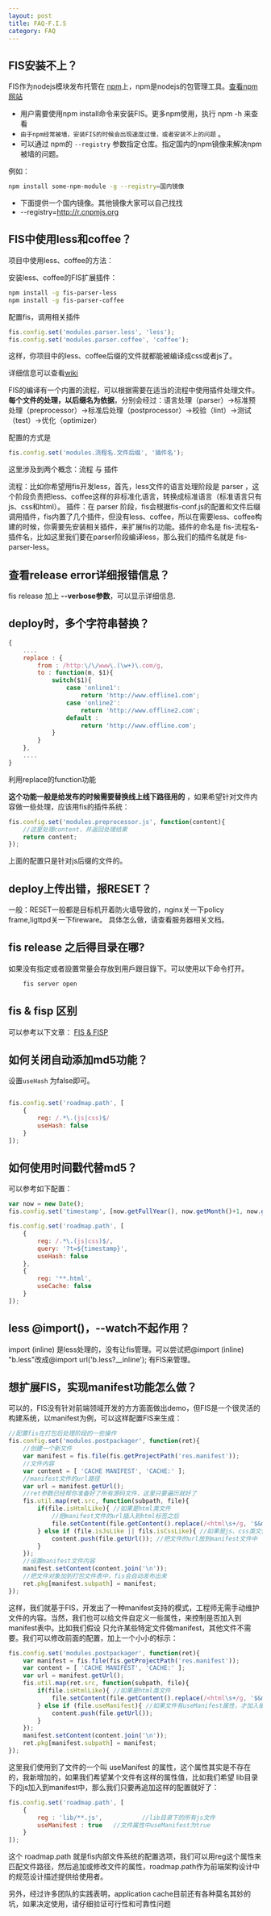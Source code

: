 ```yaml
---
layout: post
title: FAQ-F.I.S
category: FAQ
---
```


## FIS安装不上？

FIS作为nodejs模块发布托管在 [npm](https://www.npmjs.org/)上，npm是nodejs的包管理工具。[查看npm网站](https://www.npmjs.org/search?q=fis)

* 用户需要使用npm install命令来安装FIS。更多npm使用，执行 npm -h 来查看
* ``由于npm经常被墙，安装FIS的时候会出现速度过慢，或者安装不上的问题`` 。
* 可以通过 npm的 ``--registry`` 参数指定仓库。指定国内的npm镜像来解决npm被墙的问题。

例如： 

```bash
npm install some-npm-module -g --registry=国内镜像
```
* 下面提供一个国内镜像。其他镜像大家可以自己找找
* --registry=http://r.cnpmjs.org

## FIS中使用less和coffee？

项目中使用less、coffee的方法：

安装less、coffee的FIS扩展插件： 

```bash
npm install -g fis-parser-less 
npm install -g fis-parser-coffee
```
配置fis，调用相关插件

```javascript
fis.config.set('modules.parser.less', 'less');
fis.config.set('modules.parser.coffee', 'coffee');
```

这样，你项目中的less、coffee后缀的文件就都能被编译成css或者js了。

详细信息可以查看[wiki](https://github.com/fis-dev/fis/wiki)

FIS的编译有一个内置的流程，可以根据需要在适当的流程中使用插件处理文件。**每个文件的处理，以后缀名为依据**，分别会经过：语言处理（parser）→标准预处理（preprocessor）→标准后处理（postprocessor）→校验（lint）→测试（test）→优化（optimizer）

配置的方式是

```javascript
fis.config.set('modules.流程名.文件后缀', '插件名');
```

这里涉及到两个概念：流程 与 插件

流程：比如你希望用fis开发less，首先，less文件的语言处理阶段是 parser ，这个阶段负责把less、coffee这样的非标准化语言，转换成标准语言（标准语言只有js、css和html）。
插件：在 parser 阶段，fis会根据fis-conf.js的配置和文件后缀调用插件，fis内置了几个插件，但没有less、coffee，所以在需要less、coffee构建的时候，你需要先安装相关插件，来扩展fis的功能。插件的命名是 fis-流程名-插件名，比如这里我们要在parser阶段编译less，那么我们的插件名就是 fis-parser-less。


## 查看release error详细报错信息？

fis release 加上 **--verbose参数**，可以显示详细信息.


## deploy时，多个字符串替换？

```javascript
{
    ....
    replace : {
        from : /http:\/\/www\.(\w+)\.com/g,
        to : function(m, $1){
            switch($1){
                case 'online1':
                    return 'http://www.offline1.com';
                case 'online2':
                    return 'http://www.offline2.com';
                default : 
                    return 'http://www.offline.com';
            }
        }
    },
    ....
}
```

利用replace的function功能

**这个功能一般是给发布的时候需要替换线上线下路径用的** ，如果希望针对文件内容做一些处理，应该用fis的插件系统：

```javascript
fis.config.set('modules.preprocessor.js', function(content){
    //这里处理content，并返回处理结果
    return content;
});
```

上面的配置只是针对js后缀的文件的。


## deploy上传出错，报RESET？
一般：RESET一般都是目标机开着防火墙导致的，nginx关一下policy frame,ligttpd关一下fireware。
具体怎么做，请查看服务器相关文档。


## fis release 之后得目录在哪?
如果没有指定或者設置常量会存放到用戶跟目錄下。可以使用以下命令打开。

```bash
    fis server open
```

## fis & fisp 区别

可以参考以下文章：
[FIS & FISP](http://fex.baidu.com/blog/2014/03/fis-plus/)

## 如何关闭自动添加md5功能？

设置``useHash`` 为false即可。

```javascript

fis.config.set('roadmap.path', [
    {
        reg: /.*\.(js|css)$/
        useHash: false
    }
]);
```

## 如何使用时间戳代替md5？
可以参考如下配置：

```javascript
var now = new Date();
fis.config.set('timestamp', [now.getFullYear(), now.getMonth()+1, now.getDate(), now.getHours()].join(''));

fis.config.set('roadmap.path', [
    {
        reg: /.*\.(js|css)$/,
        query: '?t=${timestamp}',
        useHash: false
    },
    {
        reg: '**.html',
        useCache: false
    }
]);
```

## less @import()，--watch不起作用？

import (inline) 是less处理的，没有让fis管理。可以尝试把@import (inline) "b.less"改成@import url('b.less?__inline'); 有FIS来管理。

## 想扩展FIS，实现manifest功能怎么做？

可以的，FIS没有针对前端领域开发的方方面面做出demo，但FIS是一个很灵活的构建系统，以manifest为例，可以这样配置FIS来生成：

```javascript
//配置fis在打包后处理阶段的一些操作
fis.config.set('modules.postpackager', function(ret){
    //创建一个新文件
    var manifest = fis.file(fis.getProjectPath('res.manifest'));
    //文件内容
    var content = [ 'CACHE MANIFEST', 'CACHE:' ];
    //manifest文件的url路径
    var url = manifest.getUrl();
    //ret参数已经帮你准备好了所有源码文件，这里只要遍历就好了
    fis.util.map(ret.src, function(subpath, file){
        if(file.isHtmlLike){ //如果是html类文件
            //把manifest文件的url插入到html标签之后
            file.setContent(file.getContent().replace(/<html\s+/g, '$&manifest="' + url + '" '));
        } else if (file.isJsLike || fils.isCssLike){ //如果是js、css类文件
            content.push(file.getUrl()); //把文件的url放到manifest文件中
        }
    });
    //设置manifest文件内容
    manifest.setContent(content.join('\n'));
    //把文件对象加到打包文件表中，fis会自动发布出来
    ret.pkg[manifest.subpath] = manifest;
});
```


这样，我们就基于FIS，开发出了一种manifest支持的模式，工程师无需手动维护文件的内容。当然，我们也可以给文件自定义一些属性，来控制是否加入到manifest表中。比如我们假设 只允许某些特定文件做manifest，其他文件不需要。我们可以修改前面的配置，加上一个小小的标示：

```javascript
fis.config.set('modules.postpackager', function(ret){
    var manifest = fis.file(fis.getProjectPath('res.manifest'));
    var content = [ 'CACHE MANIFEST', 'CACHE:' ];
    var url = manifest.getUrl();
    fis.util.map(ret.src, function(subpath, file){
        if(file.isHtmlLike){ //如果是html类文件
            file.setContent(file.getContent().replace(/<html\s+/g, '$&manifest="' + url + '" '));
        } else if (file.useManifest){ //如果文件有useManifest属性，才加入缓存
            content.push(file.getUrl()); 
        }
    });
    manifest.setContent(content.join('\n'));
    ret.pkg[manifest.subpath] = manifest;
});

```


这里我们使用到了文件的一个叫 useManifest 的属性，这个属性其实是不存在的，我新增加的，如果我们希望某个文件有这样的属性值，比如我们希望 lib目录下的js加入到manifest中，那么我们只要再追加这样的配置就好了：

```javascript
fis.config.set('roadmap.path', [
    {
        reg : 'lib/**.js',           //lib目录下的所有js文件
        useManifest : true   //文件属性中useManifest为true
    }
]);

```

这个 roadmap.path 就是fis内部文件系统的配置选项，我们可以用reg这个属性来匹配文件路径，然后追加或修改文件的属性，roadmap.path作为前端架构设计中的规范设计描述提供给使用者。

另外，经过许多团队的实践表明，application cache目前还有各种莫名其妙的坑，如果决定使用，请仔细验证可行性和可靠性问题

